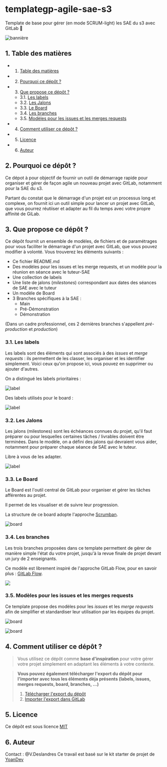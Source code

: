 # templategp-agile-sae-s3

Template de base pour gérer (en mode SCRUM-light) les SAE du s3 avec GitLab 🦊

![bannière](asset/image/SAE-s3-logo-bleu.png)

##  1. <a name='Tabledesmatires'></a> Table des matières
<!-- vscode-markdown-toc -->
* 1. [ Table des matières](#Tabledesmatires)
* 2. [Pourquoi ce dépôt ?](#Pourquoicedpt)
* 3. [Que propose ce dépôt ?](#Queproposecedpt)
	* 3.1. [Les labels](#Leslabels)
	* 3.2. [Les Jalons](#Lesjalons)
	* 3.3. [Le Board](#LeBoard)
	* 3.4. [Les branches](#Lesbranches)
	* 3.5. [Modèles pour les issues et les merges requests](#Modlespourlesissuesetlesmergesrequests)
* 4. [Comment utiliser ce dépôt ?](#Commentutilisercedpt)
* 5. [Licence](#Licence)
* 6. [Auteur](#Auteur)

<!-- vscode-markdown-toc-config
	numbering=true
	autoSave=true
	/vscode-markdown-toc-config -->
<!-- /vscode-markdown-toc -->

##  2. <a name='Pourquoicedpt'></a>Pourquoi ce dépôt ?

Ce dépot à pour objectif de fournir un outil de démarrage rapide pour organiser et gérer de façon agile un nouveau projet avec GitLab, notamment pour la SAE du s3.

Partant du constat que le démarrage d'un projet est un processus long et complexe, on fournit ici un outil simple pour lancer un projet avec GitLab, que vous pourrez réutiiser et adapter au fil du temps avec votre propre affinité de GiLab.

##  3. <a name='Queproposecedpt'></a>Que propose ce dépôt ?

Ce dépôt fournit un ensemble de modèles, de fichiers et de paramétrages pour vous faciliter le démarrage d'un projet avec GitLab, que vous pouvez modifier à volonté.
Vous trouverez les éléments suivants :

-   Ce fichier README.md
-   Des modèles pour les issues et les merge requests, et un modèle pour la réunion en séance avec le tuteur-SAE 
-   Une collection de labels
-   Une liste de jalons (_milestones_) correspondant aux dates des séances de SAE avec le tuteur
-   Un modèle de Board
-   3 Branches spécifiques à la SAE :
    -   Main
    -   Pré-Démonstration
    -   Démonstration

(Dans un cadre professionnel, ces 2 dernières branches s'appellent _pré-production_ et _production_)

###  3.1. <a name='Leslabels'></a>Les labels

Les labels sont des éléments qui sont associés à des _issues_ et _merge requests_ : ils permettent de les classer, les organiser et les identifier simplement. Voici ceux qu'on propose ici, vous pouvez en supprimer ou ajouter d'autres.

On a distingué les labels prioritaires :

![label](asset/image/labels.png)

Des labels utilisés pour le board :

![label](asset/image/labels2.png)

###  3.2. <a name='Lesjalons'></a>Les Jalons

Les jalons (milestones) sont les échéances connues du projet, qu'il faut préparer ou pour lesquelles certaines tâches / livrables doivent être terminées.
Dans le modèle, on a défini des jalons qui devraient vous aider, notamment pour préparer chaque séance de SAE avec le tuteur.

Libre à vous de les adapter.

![label](asset/image/jalons.png)

###  3.3. <a name='LeBoard'></a>Le Board

Le Board est l'outil central de GitLab pour organiser et gérer les tâches afférentes au projet.

Il permet de les visualiser et de suivre leur progression.

La structure de ce board adopte l'approche [Scrumban](https://asana.com/fr/resources/scrumban).

![board](asset/image/theBoard.png)

###  3.4. <a name='Lesbranches'></a>Les branches

Les trois branches proposées dans ce template permettent de gérer de manière simple l'état du votre projet, jusqu'à la revue finale de projet devant un jury de 2 enseignants.

Ce modèle est librement inspiré de l'approche GitLab Flow, pour en savoir plus : [GitLab Flow](https://www.youtube.com/watch?v=ZJuUz5jWb44).

![](asset/image/events/branches.png)

###  3.5. <a name='Modlespourlesissuesetlesmergesrequests'></a>Modèles pour les issues et les merges requests

Ce template propose des modèles pour les _issues_ et les _merge requests_ afin de simplifier et standardiser leur utilisation par les équipes du projet.

![board](asset/image/issues.png)

![board](asset/image/mr.png)

##  4. <a name='Commentutilisercedpt'></a>Comment utiliser ce dépôt ?

> Vous utilisez ce dépôt comme **base d'inspiration** pour votre gérer votre projet simplement en adaptant les éléments à votre contexte.

> **Vous pouvez également télécharger l'export du dépôt pour l'importer avec tous les éléments dèja présents (labels, issues, merges requests, board, branches, ...)**
> 1. [Télécharger l'export du dépôt](.ressources/export.tar.gz)
> 2. [Importer l'export dans GitLab](https://docs.gitlab.com/ee/user/project/settings/import_export.html#import-a-project-and-its-data)

##  5. <a name='Licence'></a>Licence

Ce dépôt est sous licence [MIT](LICENSE)

##  6. <a name='Auteur'></a>Auteur
Contact : @V.Deslandres
Ce travail est basé sur le kit starter de projet de [YoanDev](https://yoandev.co)
